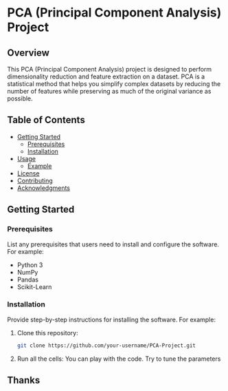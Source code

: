 # PCA (Principal Component Analysis) Project

## Overview

This PCA (Principal Component Analysis) project is designed to perform dimensionality reduction and feature extraction on a dataset. PCA is a statistical method that helps you simplify complex datasets by reducing the number of features while preserving as much of the original variance as possible.

## Table of Contents

- [Getting Started](#getting-started)
  - [Prerequisites](#prerequisites)
  - [Installation](#installation)
- [Usage](#usage)
  - [Example](#example)
- [License](#license)
- [Contributing](#contributing)
- [Acknowledgments](#acknowledgments)

## Getting Started

### Prerequisites

List any prerequisites that users need to install and configure the software. For example:

- Python 3
- NumPy
- Pandas
- Scikit-Learn

### Installation

Provide step-by-step instructions for installing the software. For example:

1. Clone this repository:

   ```bash
   git clone https://github.com/your-username/PCA-Project.git

2. Run all the cells:
   You can play with the code. Try to tune the parameters

## Thanks